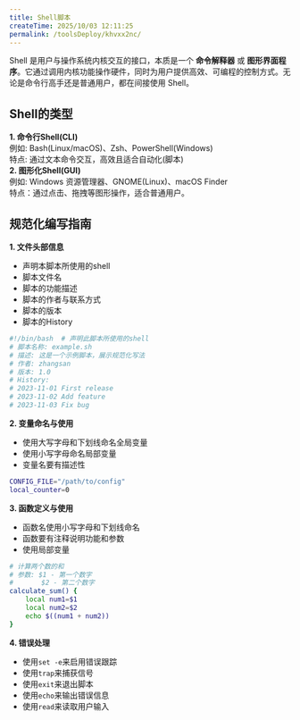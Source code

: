 ```yaml
---
title: Shell脚本
createTime: 2025/10/03 12:11:25
permalink: /toolsDeploy/khvxx2nc/
---
```




Shell 是用户与操作系统内核交互的接口，本质是一个 **命令解释器** 或 **图形界面程序**。它通过调用内核功能操作硬件，同时为用户提供高效、可编程的控制方式。无论是命令行高手还是普通用户，都在间接使用 Shell。


## Shell的类型
**1. 命令行Shell(CLI)**<br>
    例如: Bash(Linux/macOS)、Zsh、PowerShell(Windows)<br>
    特点: 通过文本命令交互，高效且适合自动化(脚本)<br>
**2. 图形化Shell(GUI)**<br>
  例如: Windows 资源管理器、GNOME(Linux)、macOS Finder<br>
  特点：通过点击、拖拽等图形操作，适合普通用户。<br>

## 规范化编写指南
**1. 文件头部信息**
  - 声明本脚本所使用的shell
  - 脚本文件名
  - 脚本的功能描述
  - 脚本的作者与联系方式
  - 脚本的版本
  - 脚本的History
  ```bash
  #!/bin/bash  # 声明此脚本所使用的shell
  # 脚本名称: example.sh
  # 描述: 这是一个示例脚本，展示规范化写法
  # 作者: zhangsan
  # 版本: 1.0
  # History:
  # 2023-11-01 First release
  # 2023-11-02 Add feature
  # 2023-11-03 Fix bug
  ```
**2. 变量命名与使用**
   - 使用大写字母和下划线命名全局变量
   - 使用小写字母命名局部变量
   - 变量名要有描述性
  ```bash
  CONFIG_FILE="/path/to/config"
  local_counter=0
  ```
**3. 函数定义与使用**
   - 函数名使用小写字母和下划线命名
   - 函数要有注释说明功能和参数
   - 使用局部变量
  ```bash
  # 计算两个数的和
  # 参数: $1 - 第一个数字
  #       $2 - 第二个数字
  calculate_sum() {
      local num1=$1
      local num2=$2
      echo $((num1 + num2))
  }
  ```
**4. 错误处理**
   - 使用`set -e`来启用错误跟踪
   - 使用`trap`来捕获信号
   - 使用`exit`来退出脚本
   - 使用`echo`来输出错误信息
   - 使用`read`来读取用户输入